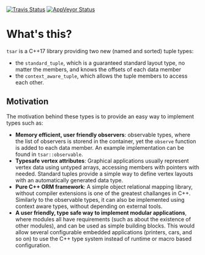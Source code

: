[![Travis Status](https://travis-ci.org/dutow/tsar.svg?branch=master)](https://travis-ci.org/dutow/tsar)
[![AppVeyor Status](https://ci.appveyor.com/api/projects/status/github/dutow/tsar)](https://ci.appveyor.com/api/projects/status/github/dutow/tsar)

What's this?
===

`tsar` is a C++17 library providing two new (named and sorted) tuple types:

 * the `standard_tuple`, which is a guaranteed standard layout type, no matter the members, and knows the offsets of each data member
 * the `context_aware_tuple`, which allows the tuple members to access each other.

Motivation
---

The motivation behind these types is to provide an easy way to implement types such as:

 * **Memory efficient, user friendly observers**: observable types, where the list of observers is storend in the container, yet the `observe` function is added to each data member. An example implementation can be found in `tsar::observable`.
 * **Typesafe vertex attributes**: Graphical applications usually represent vertex data using untyped arrays, accessing members with pointers with needed. Standard tuples provide a simple way to define vertex layouts with an automatically generated data type.
 * **Pure C++ ORM framework**: A simple object relational mapping library, without compiler extensions is one of the greatest challanges in C++. Similarly to the observable types, it can also be implemented using context aware types, without depending on external tools.
 * **A user friendly, type safe way to implement modular applications**, where modules all have requirements (such as about the existence of other modules), and can be used as simple building blocks. This would allow several configurable embedded applications (printers, cars, and so on) to use the C++ type system instead of runtime or macro based configuration.

